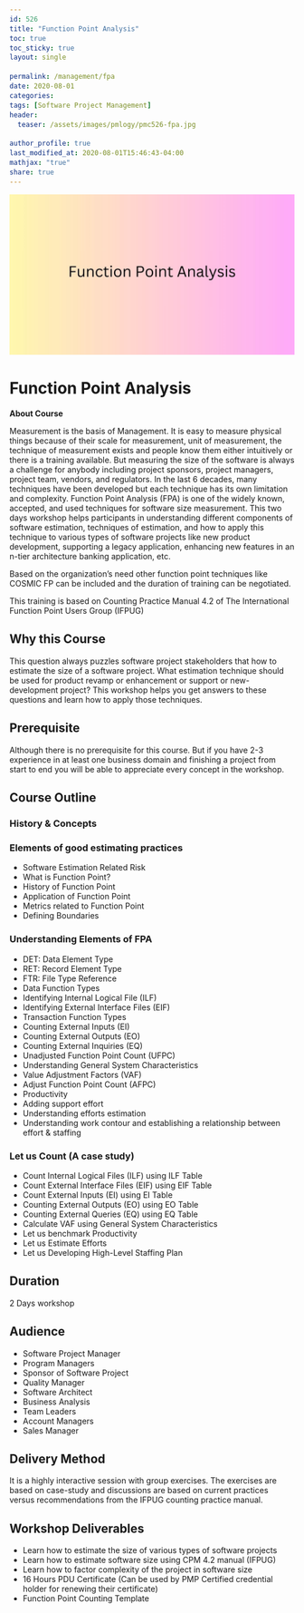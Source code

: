 ```yaml
---
id: 526    
title: "Function Point Analysis"
toc: true
toc_sticky: true
layout: single

permalink: /management/fpa
date: 2020-08-01
categories:
tags: [Software Project Management]
header:
  teaser: /assets/images/pmlogy/pmc526-fpa.jpg

author_profile: true
last_modified_at: 2020-08-01T15:46:43-04:00
mathjax: "true"
share: true
---
```


![FPA](/assets/images/pmlogy/pmc526-fpa.jpg)

# Function Point Analysis 

**About Course**

Measurement is the basis of Management. It is easy to measure physical things because of their scale for measurement, unit of measurement, the technique of measurement exists and people know them either intuitively or there is a training available. But measuring the size of the software is always a challenge for anybody including project sponsors, project managers, project team, vendors, and regulators. In the last 6 decades, many techniques have been developed but each technique has its own limitation and complexity. Function Point Analysis (FPA) is one of the widely known, accepted, and used techniques for software size measurement. This two days workshop helps participants in understanding different components of software estimation, techniques of estimation, and how to apply this technique to various types of software projects like new product development, supporting a legacy application, enhancing new features in an n-tier architecture banking application, etc.

Based on the organization’s need other function point techniques like COSMIC FP can be included and the duration of training can be negotiated.

This training is based on Counting Practice Manual 4.2 of The International Function Point Users Group (IFPUG)

## Why this Course

This question always puzzles software project stakeholders that how to estimate the size of a software project. What estimation technique should be used for product revamp or enhancement or support or new-development project? This workshop helps you get answers to these questions and learn how to apply those techniques.

## Prerequisite

Although there is no prerequisite for this course. But if you have 2-3 experience in at least one business domain and finishing a project from start to end you will be able to appreciate every concept in the workshop.

## Course Outline

### History & Concepts

### Elements of good estimating practices

*   Software Estimation Related Risk
*   What is Function Point?
*   History of Function Point
*   Application of Function Point
*   Metrics related to Function Point
*   Defining Boundaries

### Understanding Elements of FPA

*   DET: Data Element Type
*   RET: Record Element Type
*   FTR: File Type Reference
*   Data Function Types
*   Identifying Internal Logical File (ILF)
*   Identifying External Interface Files (EIF)
*   Transaction Function Types
*   Counting External Inputs (EI)
*   Counting External Outputs (EO)
*   Counting External Inquiries (EQ)
*   Unadjusted Function Point Count (UFPC)
*   Understanding General System Characteristics
*   Value Adjustment Factors (VAF)
*   Adjust Function Point Count (AFPC)
*   Productivity
*   Adding support effort
*   Understanding efforts estimation
*   Understanding work contour and establishing a relationship between effort & staffing

### Let us Count (A case study)

*   Count Internal Logical Files (ILF) using ILF Table
*   Count External Interface Files (EIF) using EIF Table
*   Count External Inputs (EI) using EI Table
*   Counting External Outputs (EO) using EO Table
*   Counting External Queries (EQ) using EQ Table
*   Calculate VAF using General System Characteristics
*   Let us benchmark Productivity
*   Let us Estimate Efforts
*   Let us Developing High-Level Staffing Plan

## Duration

2 Days workshop

## Audience

*   Software Project Manager
*   Program Managers
*   Sponsor of Software Project
*   Quality Manager
*   Software Architect
*   Business Analysis
*   Team Leaders
*   Account Managers
*   Sales Manager

## Delivery Method

It is a highly interactive session with group exercises. The exercises are based on case-study and discussions are based on current practices versus recommendations from the IFPUG counting practice manual.

## Workshop Deliverables

*   Learn how to estimate the size of various types of software projects
*   Learn how to estimate software size using CPM 4.2 manual (IFPUG)
*   Learn how to factor complexity of the project in software size
*   16 Hours PDU Certificate (Can be used by PMP Certified credential holder for renewing their certificate)
*   Function Point Counting Template

